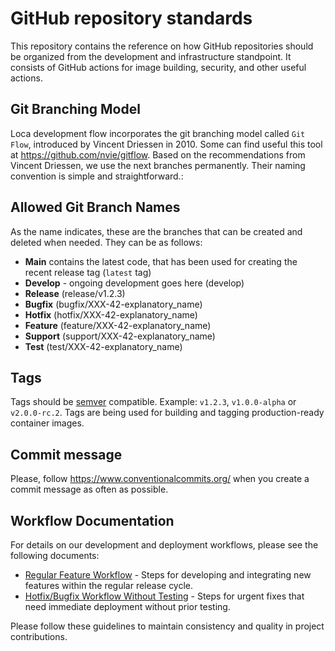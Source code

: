 # GitHub repository standards
This repository contains the reference on how GitHub repositories should be organized from the development and infrastructure standpoint. It consists of GitHub actions for image building, security, and other useful actions.

## Git Branching Model
Loca development flow incorporates the git branching model called `Git Flow`, introduced by Vincent Driessen in 2010. Some can find useful this tool at https://github.com/nvie/gitflow. Based on the recommendations from Vincent Driessen, we use the next branches permanently. Their naming convention is simple and straightforward.:

## Allowed Git Branch Names
As the name indicates, these are the branches that can be created and deleted when needed. They can be as follows:

- **Main** contains the latest code, that has been used for creating the recent release tag (`latest` tag)
- **Develop** - ongoing development goes here (develop)
- **Release** (release/v1.2.3)
- **Bugfix** (bugfix/XXX-42-explanatory_name)
- **Hotfix** (hotfix/XXX-42-explanatory_name)
- **Feature** (feature/XXX-42-explanatory_name)
- **Support** (support/XXX-42-explanatory_name)
- **Test** (test/XXX-42-explanatory_name)

## Tags
Tags should be [semver](https://semver.org/) compatible. Example: `v1.2.3`, `v1.0.0-alpha` or `v2.0.0-rc.2`. Tags are being used for building and tagging production-ready container images.

## Commit message
Please, follow https://www.conventionalcommits.org/ when you create a commit message as often as possible.

## Workflow Documentation

For details on our development and deployment workflows, please see the following documents:

- [Regular Feature Workflow](flows/regular_feature.md) - Steps for developing and integrating new features within the regular release cycle.
- [Hotfix/Bugfix Workflow Without Testing](flows/hotfix_bugfix_without_testing.md) - Steps for urgent fixes that need immediate deployment without prior testing.

Please follow these guidelines to maintain consistency and quality in project contributions.
